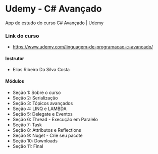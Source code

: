 # Udemy - C# Avançado

App de estudo do curso C# Avançado | Udemy

### Link do curso
* https://www.udemy.com/linguagem-de-programacao-c-avancado/

#### Instrutor
* Elias Ribeiro Da Silva Costa

#### Módulos
* Seção 1: Sobre o curso
* Seção 2: Serialização
* Seção 3: Tópicos avançados
* Seção 4: LINQ e LAMBDA
* Seção 5: Delegate e Eventos
* Seção 6: Thread - Execução em Paralelo
* Seção 7: Task
* Seção 8: Attributos e Reflections
* Seção 9: Nuget - Crie seu pacote
* Seção 10: Downloads
* Seção 11: Final